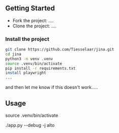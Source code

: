 ## Getting Started

- Fork the project: ....
- Clone the project: ....

### Install the project

```bash
git clone https://github.com/Tiesselaar/jina.git
cd jina
python3 -m venv .venv
source .venv/bin/activate
pip install -r requirements.txt
install playwright
...
```
and then let me know if this doesn't work.....

## Usage

source .venv/bin/activate

./app.py --debug -j alto
